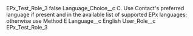 <?xml version="1.0" encoding="UTF-8"?>
<CustomMetadata xmlns="http://soap.sforce.com/2006/04/metadata" xmlns:xsi="http://www.w3.org/2001/XMLSchema-instance" xmlns:xsd="http://www.w3.org/2001/XMLSchema">
    <label>EPx_Test_Role_3</label>
    <protected>false</protected>
    <values>
        <field>Language_Choice__c</field>
        <value xsi:type="xsd:string">C. Use Contact&apos;s preferred language if present and in the available list of supported EPx languages; otherwise use Method E</value>
    </values>
    <values>
        <field>Language__c</field>
        <value xsi:type="xsd:string">English</value>
    </values>
    <values>
        <field>User_Role__c</field>
        <value xsi:type="xsd:string">EPx_Test_Role_3</value>
    </values>
</CustomMetadata>
